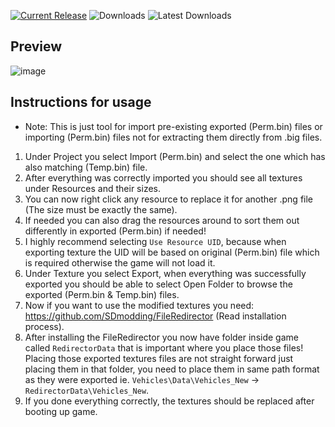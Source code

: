 [![Current Release](https://img.shields.io/github/v/release/sneakyevil/SD-UltimateTexTool?label=Current%20Release&color=red)](https://github.com/sneakyevil/SD-UltimateTexTool/releases/latest/download/Release.zip)
![Downloads](https://img.shields.io/github/downloads/sneakyevil/SD-UltimateTexTool/total?label=Total%20Downloads&color=red)
![Latest Downloads](https://img.shields.io/github/downloads/sneakyevil/SD-UltimateTexTool/latest/total?color=red&label=Latest%20Downloads)

## Preview

![image](https://github.com/sneakyevil/SD-UltimateTexTool/assets/29150970/0f063597-526a-4f9a-92de-82d227312cd0)

## Instructions for usage
- Note: This is just tool for import pre-existing exported (Perm.bin) files or importing (Perm.bin) files not for extracting them directly from .big files.
1. Under Project you select Import (Perm.bin) and select the one which has also matching (Temp.bin) file.
2. After everything was correctly imported you should see all textures under Resources and their sizes.
3. You can now right click any resource to replace it for another .png file (The size must be exactly the same).
4. If needed you can also drag the resources around to sort them out differently in exported (Perm.bin) if needed!
5. I highly recommend selecting `Use Resource UID`, because when exporting texture the UID will be based on original (Perm.bin) file which is required otherwise the game will not load it.
6. Under Texture you select Export, when everything was successfully exported you should be able to select Open Folder to browse the exported (Perm.bin & Temp.bin) files.
7. Now if you want to use the modified textures you need: https://github.com/SDmodding/FileRedirector (Read installation process).
8. After installing the FileRedirector you now have folder inside game called `RedirectorData` that is important where you place those files! Placing those exported textures files are not straight forward just placing them in that folder, you need to place them in same path format as they were exported ie. `Vehicles\Data\Vehicles_New` -> `RedirectorData\Vehicles_New`.
9. If you done everything correctly, the textures should be replaced after booting up game.
